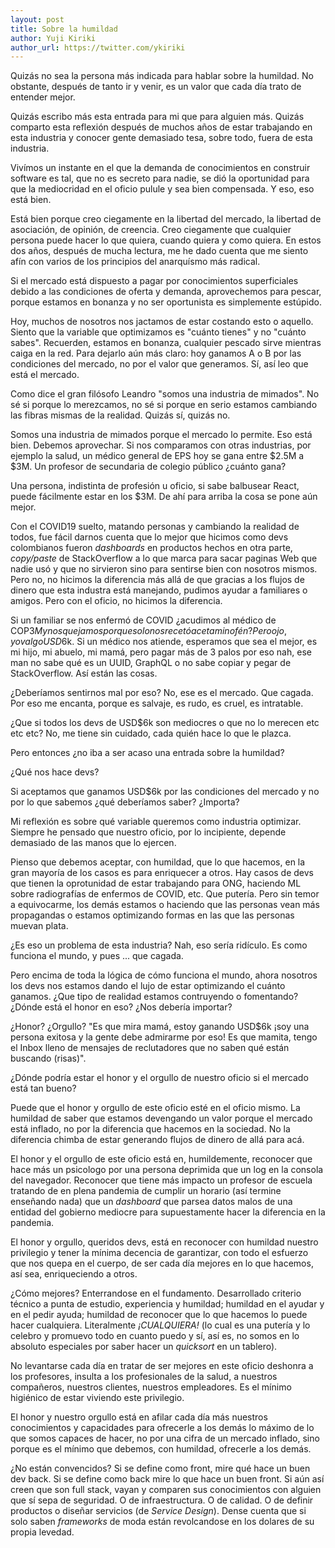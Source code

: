 ```yaml
---
layout: post
title: Sobre la humildad
author: Yuji Kiriki
author_url: https://twitter.com/ykiriki
---
```


Quizás no sea la persona más indicada para hablar sobre la humildad. No obstante, después de tanto ir y venir, es un valor que cada día trato de entender mejor.

Quizás escribo más esta entrada para mi que para alguien más. Quizás comparto esta reflexión después de muchos años de estar trabajando en esta industria y conocer gente demasiado tesa, sobre todo, fuera de esta industria.

Vivímos un instante en el que la demanda de conocimientos en construir software es tal, que no es secreto para nadie, se dió la oportunidad para que la mediocridad en el oficio pulule y sea bien compensada. Y eso, eso está bien. 

Está bien porque creo ciegamente en la libertad del mercado, la libertad de asociación, de opinión, de creencia. Creo ciegamente que cualquier persona puede hacer lo que quiera, cuando quiera y como quiera. En estos dos años, después de mucha lectura, me he dado cuenta que me siento afín con varios de los principios del anarquísmo más radical.

Si el mercado está dispuesto a pagar por conocimientos superficiales debido a las condiciones de oferta y demanda, aprovechemos para pescar, porque estamos en bonanza y no ser oportunista es simplemente estúpido.

Hoy, muchos de nosotros nos jactamos de estar costando esto o aquello. Siento que la variable que optimizamos es "cuánto tienes" y no "cuánto sabes". Recuerden, estamos en bonanza, cualquier pescado sirve mientras caiga en la red. Para dejarlo aún más claro: hoy ganamos A o B por las condiciones del mercado, no por el valor que generamos. Sí, así leo que está el mercado. 

Como dice el gran filósofo Leandro "somos una industria de mimados". No sé si porque lo merezcamos, no sé si porque en serio estamos cambiando las fibras mismas de la realidad. Quizás sí, quizás no. 

Somos una industria de mimados porque el mercado lo permite. Eso está bien. Debemos aprovechar. Si nos comparamos con otras industrias, por ejemplo la salud, un médico general de EPS hoy se gana entre $2.5M a $3M. Un profesor de secundaria de colegio público ¿cuánto gana?

Una persona, indistinta de profesión u oficio, si sabe balbusear React, puede fácilmente estar en los $3M. De ahí para arriba la cosa se pone aún mejor.

Con el COVID19 suelto, matando personas y cambiando la realidad de todos, fue fácil darnos cuenta que lo mejor que hicimos como devs colombianos fueron _dashboards_ en productos hechos en otra parte, _copy/paste_ de StackOverflow a lo que marca para sacar paginas Web que nadie usó y que no sirvieron sino para sentirse bien con nosotros mismos. Pero no, no hicimos la diferencia más allá de que gracias a los flujos de dinero que esta industra está manejando, pudimos ayudar a familiares o amigos. Pero con el oficio, no hicimos la diferencia.

Si un familiar se nos enfermó de COVID ¿acudimos al médico de COP$3M y nos quejamos porque solo nos recetó acetaminofén? Pero ojo, yo valgo USD$6k. Si un médico nos atiende, esperamos que sea el mejor, es mi hijo, mi abuelo, mi mamá, pero pagar más de 3 palos por eso nah, ese man no sabe qué es un UUID, GraphQL o no sabe copiar y pegar de StackOverflow. Así están las cosas.

¿Deberíamos sentirnos mal por eso? No, ese es el mercado. Que cagada. Por eso me encanta, porque es salvaje, es rudo, es cruel, es intratable.

¿Que si todos los devs de USD$6k son mediocres o que no lo merecen etc etc etc? No, me tiene sin cuidado, cada quién hace lo que le plazca.

Pero entonces ¿no iba a ser acaso una entrada sobre la humildad?

¿Qué nos hace devs? 

Si aceptamos que ganamos USD$6k por las condiciones del mercado y no por lo que sabemos ¿qué deberíamos saber? ¿Importa?

Mi reflexión es sobre qué variable queremos como industria optimizar. Siempre he pensado que nuestro oficio, por lo incipiente, depende demasiado de las manos que lo ejercen.

Pienso que debemos aceptar, con humildad, que lo que hacemos, en la gran mayoría de los casos es para enriquecer a otros. Hay casos de devs que tienen la oprotunidad de estar trabajando para ONG, haciendo ML sobre radiografías de enfermos de COVID, etc. Que putería. Pero sin temor a equivocarme, los demás estamos o haciendo que las personas vean más propagandas o estamos optimizando formas en las que las personas muevan plata. 

¿Es eso un problema de esta industria? Nah, eso sería ridículo. Es como funciona el mundo, y pues ... que cagada.

Pero encima de toda la lógica de cómo funciona el mundo, ahora nosotros los devs nos estamos dando el lujo de estar optimizando el cuánto ganamos. ¿Que tipo de realidad estamos contruyendo o fomentando? ¿Dónde está el honor en eso? ¿Nos debería importar?

¿Honor? ¿Orgullo? "Es que mira mamá, estoy ganando USD$6k ¡soy una persona exitosa y la gente debe admirarme por eso! Es que mamita, tengo el Inbox lleno de mensajes de reclutadores que no saben qué están buscando (risas)".

¿Dónde podría estar el honor y el orgullo de nuestro oficio si el mercado está tan bueno?

Puede que el honor y orgullo de este oficio esté en el oficio mismo. La humildad de saber que estamos devengando un valor porque el mercado está inflado, no por la diferencia que hacemos en la sociedad. No la diferencia chimba de estar generando flujos de dinero de allá para acá.

El honor y el orgullo de este oficio está en, humildemente, reconocer que hace más un psicologo por una persona deprimida que un log en la consola del navegador. Reconocer que tiene más impacto un profesor de escuela tratando de en plena pandemia de cumplir un horario (así termine enseñando nada) que un _dashboard_ que parsea datos malos de una entidad del gobierno mediocre para supuestamente hacer la diferencia en la pandemia.

El honor y orgullo, queridos devs, está en reconocer con humildad nuestro privilegio y tener la mínima decencia de garantizar, con todo el esfuerzo que nos quepa en el cuerpo, de ser cada día mejores en lo que hacemos, así sea, enriqueciendo a otros.

¿Cómo mejores? Enterrandose en el fundamento. Desarrollado criterio técnico a punta de estudio, experiencia y humildad; humildad en el ayudar y en el pedir ayuda; humildad de reconocer que lo que hacemos lo puede hacer cualquiera. Literalmente *¡CUALQUIERA!* (lo cual es una putería y lo celebro y promuevo todo en cuanto puedo y sí, así es, no somos en lo absoluto especiales por saber hacer un _quicksort_ en un tablero).

No levantarse cada día en tratar de ser mejores en este oficio deshonra a los profesores, insulta a los profesionales de la salud, a nuestros compañeros, nuestros clientes, nuestros empleadores. Es el mínimo higiénico de estar viviendo este privilegio.

El honor y nuestro orgullo está en afilar cada día más nuestros conocimientos y capacidades para ofrecerle a los demás lo máximo de lo que somos capaces de hacer, no por una cifra de un mercado inflado, sino porque es el mínimo que debemos, con humildad, ofrecerle a los demás.

¿No están convencidos? Si se define como front, mire qué hace un buen dev back. Si se define como back mire lo que hace un buen front. Si aún así creen que son full stack, vayan y comparen sus conocimientos con alguien que sí sepa de seguridad. O de infraestructura. O de calidad. O de definir productos o diseñar servicios (de _Service Design_). Dense cuenta que si solo saben _frameworks_ de moda están revolcandose en los dolares de su propia levedad.
